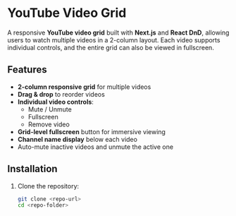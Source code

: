 # YouTube Video Grid

A responsive **YouTube video grid** built with **Next.js** and **React DnD**, allowing users to watch multiple videos in a 2-column layout. Each video supports individual controls, and the entire grid can also be viewed in fullscreen.  

## Features

- **2-column responsive grid** for multiple videos  
- **Drag & drop** to reorder videos  
- **Individual video controls**:
  - Mute / Unmute  
  - Fullscreen  
  - Remove video  
- **Grid-level fullscreen** button for immersive viewing  
- **Channel name display** below each video  
- Auto-mute inactive videos and unmute the active one  

## Installation

1. Clone the repository:  
   ```bash
   git clone <repo-url>
   cd <repo-folder>
